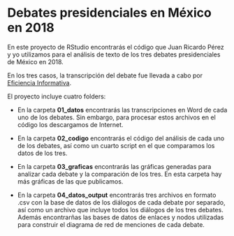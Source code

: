 # Debates presidenciales en México en 2018

En este proyecto de RStudio encontrarás el código que Juan Ricardo Pérez y yo utilizamos para el análisis de texto de los tres debates presidenciales de México en 2018.

En los tres casos, la transcripción del debate fue llevada a cabo por [Eficiencia Informativa](https://data4.efinf.com/josso/signon/login.do?josso_back_to=https://data4.efinf.com/reader/josso_security_check).

El proyecto incluye cuatro folders: 

- En la carpeta **01_datos** encontrarás las transcripciones en Word de cada uno de los debates. Sin embargo, para procesar estos archivos en el código los descargamos de Internet.

- En la carpeta **02_codigo** encontrarás el código del análisis de cada uno de los debates, así como un cuarto script en el que comparamos los datos de los tres.

- En la carpeta **03_graficas** encontrarás las gráficas generadas para analizar cada debate y la comparación de los tres. En esta carpeta hay más gráficas de las que publicamos. 

- En la carpeta **04_datos_output** encontrarás tres archivos en formato .csv con la base de datos de los diálogos de cada debate por separado, así como un archivo que incluye todos los diálogos de los tres debates. Además encontrarñas las bases de datos de enlaces y nodos utilizadas para construir el diagrama de red de menciones de cada debate.


